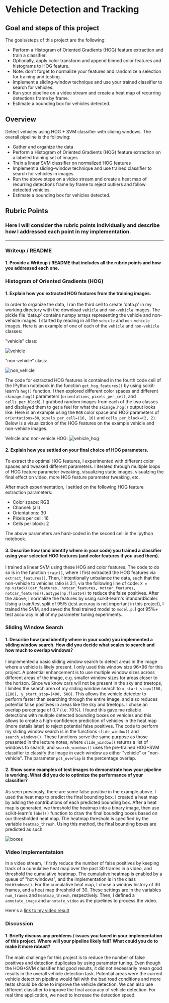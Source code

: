 
# Vehicle Detection and Tracking
## Goal and steps of this project

The goals/steps of this project are the following:
* Perform a Histogram of Oriented Gradients (HOG) feature extraction and train a classifier.
* Optionally, apply color transform and append binned color features and histograms to HOG feature.
* Note: don't forget to normalize your features and randomize a selection for training and testing.
* Implement a sliding-window technique and use your trained classifier to search for vehicles.
* Run your pipeline on a video stream and create a heat map of recurring detections frame by frame.
* Estimate a bounding box for vehicles detected.

## Overview
Detect vehicles using HOG + SVM classifier with sliding windows. The overall pipeline is the following:

* Gather and organize the data
* Perform a Histogram of Oriented Gradients (HOG) feature extraction on a labeled training set of images
* Train a linear SVM classifier on normalized HOG features
* Implement a sliding-window technique and use trained classifier to search for vehicles in images
* Run the above steps on a video stream and create a heat map of recurring detections frame by frame to reject outliers and follow detected vehicles.
* Estimate a bounding box for vehicles detected.

## Rubric Points
### Here I will consider the rubric points individually and describe how I addressed each point in my implementation.  

---
### Writeup / README

#### 1. Provide a Writeup / README that includes all the rubric points and how you addressed each one.  

### Histogram of Oriented Gradients (HOG)

#### 1. Explain how you extracted HOG features from the training images.

In order to organize the data, I ran the third cell to create 'data.p' in my working directory with the download `vehicle` and `non-vehicle` images. The pickle file 'data.p' contains numpy arrays representing the vehicle and non-vehicle images. I started by reading in all the `vehicle` and `non-vehicle` images.  Here is an example of one of each of the `vehicle` and `non-vehicle` classes:

"vehicle" class:

![vehicle](output_images/vehicle.png)

"non-vehicle" class:

![non_vehicle](output_images/non_vehicle.png)

The code for extracted HOG features is contained in the fourth code cell of the IPython notebook in the function `get_hog_features()` by using scikit-learn's `hog()` function. I then explored different color spaces and different `skimage.hog()` parameters (`orientations`, `pixels_per_cell`, and `cells_per_block`).  I grabbed random images from each of the two classes and displayed them to get a feel for what the `skimage.hog()` output looks like. Here is an example using the `RGB` color space and HOG parameters of `orientations=30`, `pixels_per_cell=(16, 16)` and `cells_per_block=(2, 2)`. Below is a visualization of the HOG features on the example vehicle and non-vehicle images.


Vehicle and non-vehicle HOG:
![vehicle_hog](output_images/vehicleandnonvehicle_hog.png)


#### 2. Explain how you settled on your final choice of HOG parameters.

To extract the optimal HOG features, I experimented with different color spaces and tweaked different parameters. I iterated through multiple loops of HOG feature parameter tweaking, visualizing static images, visualzing the final effect on video, more HOG feature parameter tweaking, etc.

After much experimentation, I settled on the following HOG feature extraction parameters:

* Color space: RGB
* Channel: (all)
* Orientations: 30
* Pixels per cell: 16
* Cells per block: 2

The above parameters are hard-coded in the second cell in the Ipython notebook.


#### 3. Describe how (and identify where in your code) you trained a classifier using your selected HOG features (and color features if you used them).

I trained a linear SVM using these HOG and color features. The code to do so is in the function `train()`, where I first extracted the HOG features via `extract_features()`. Then, I intentionally unbalance the data, such that the non-vehicle to vehicles ratio is 3:1, via the following line of code: `X = np.vstack((car_features, notcar_features, notcar_features, notcar_features)).astype(np.float64)` to reduce the false positives. After the above, I normalize the features by using scikit-learn's StandardScaler. Using a train/test split of 95/5 (test accuray is not important in this project), I trained the SVM, and saved the final trained model to `model.p`. I got 95%+ test accuracy in all of my parameter tuning experiments. 

### Sliding Window Search

#### 1. Describe how (and identify where in your code) you implemented a sliding window search.  How did you decide what scales to search and how much to overlap windows?

I implemented a basic sliding window search to detect areas in the image where a vehicle is likely present. I only used this window size 96*96 for this project. A potential enhancement is to use multiple window sizes across different areas of the image, e.g. smaller window sizes for areas closer to the horizon. Since we know cars will not be present in the sky and treetops, I limited the search area of my sliding window search to `x_start_stop=(100, 1180), y_start_stop=(400, 500)`. This allows the vehicle detector to perform faster than searching through the entire image, and also reduces potential false positives in areas like the sky and treetops. I chose an overlap percentage of 0.7 (i.e. 70%). I found this gave me reliable detections with multiple detected bounding boxes on vehicles and this allows to create a high-confidence prediction of vehicles in the heat map (more details later) to reject potential false positives. The code to perform my sliding window search is in the functions `slide_window()` and `search_windows()`. These functions serve the same purpose as those presented in the lecture notes, where `slide_window()` returns a list of windows to search, and `search_windows()` uses the pre-trained HOG+SVM classifier to classify the image in each window as either "vehicle" or "non-vehicle". The parameter `pct_overlap` is the percentage overlap. 

#### 2. Show some examples of test images to demonstrate how your pipeline is working.  What did you do to optimize the performance of your classifier?

As seen previously, there are some false positive in the example above. I used the heat map to predict the final bounding box. I created a heat map by adding the contributions of each predicted bounding box. After a heat map is generated, we threshold the heatmap into a binary image, then use scikit-learn's `label()` function to draw the final bounding boxes based on our thresholded heat map. The heatmap threshold is specified by the variable `heatmap_thresh`. Using this method, the final bounding boxes are predicted as such:

![boxes](output_images/boxes.jpg)

### Video Implementataion

In a video stream, I firstly reduce the number of false positives by keeping track of a cumulative heat map over the past 30 frames in a video, and threshold the cumulative heatmap. The cumulative heatmap is enabled by a queue of "hot windows", and the implementation is in the class `HotWindows()`. For the cumulative heat map, I chose a window history of 30 frames, and a heat map threshold of 30. These settings are in the variables `num_frames` and `heatmap_thresh`, respectively. Then, I defined a `annotate_image` and `annotate_video` as the pipelines to process the video.

Here's a [link to my video result](./project_out.mp4)

### Discussion

#### 1. Briefly discuss any problems / issues you faced in your implementation of this project.  Where will your pipeline likely fail?  What could you do to make it more robust?

The main challenge for this project is to reduce the number of false positives and detection duplicates by using parameter tuning. Even though the HOG+SVM classifier had good results, it did not necessarily mean good results in the overall vehicle detection task. Potential areas were the current vehicle detection pipeline would fail with the bad road conditions and more tests should be done to improve the vehicle detection. We can also use different classifier to improve the final accuracy of vehicle detection. For real time application, we need to increase the detection speed.
